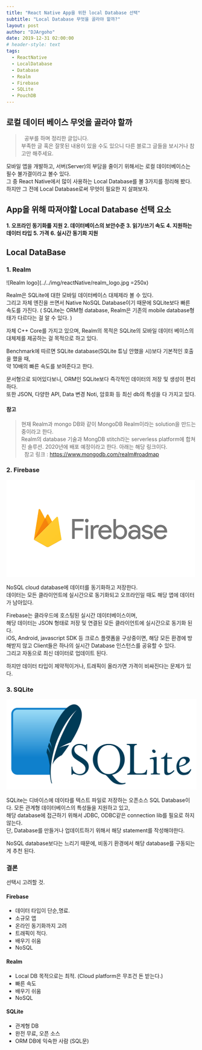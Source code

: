 ```yaml
---
title: "React Native App을 위한 local Database 선택"
subtitle: "Local Database 무엇을 골라야 할까?"
layout: post
author: "DJArgoho"
date: 2019-12-31 02:00:00
# header-style: text
tags:
  - ReactNative
  - LocalDatabase
  - Database
  - Realm
  - Firebase
  - SQLite
  - PouchDB
---
```


## 로컬 데이터 베이스 무엇을 골라야 할까

> &nbsp;
> 공부를 하며 정리한 글입니다.  
> 부족한 글 혹은 잘못된 내용이 있을 수도 있으니 다른 블로그 글들을 보시거나 참고만 해주세요.
> &nbsp;

모바일 앱을 개발하고, 서버(Server)의 부담을 줄이기 위해서는 로컬 데이터베이스는 필수 불가결이라고 볼수 있다.  
그 중 React Native에서 많이 사용하는 Local Database를 볼 3가지를 정리해 봤다.  
하지만 그 전에 Local Database로써 무엇이 필요한 지 살펴보자.  

## App을 위해 따져야할 Local Database 선택 요소

**1. 오프라인 동기화를 지원**
**2. 데이터베이스의 보안수준**
**3. 읽기/쓰기 속도**
**4. 지원하는 데이터 타입**
**5. 가격**
**6. 실시간 동기화 지원**

## Local DataBase

### 1. Realm

![Realm logo](../../img/reactNative/realm_logo.jpg  =250x)

Realm은 SQLite에 대한 모바일 데이터베이스 대체제라 볼 수 있다.  
그리고 자체 엔진을 쓰면서 Native NoSQL Database이기 때문에 SQLite보다 빠른 속도를 가진다.
( SQLite는 ORM형 database, Realm은 기존의 mobile database형태가 다르다는 걸 알 수 있다. )  

자체 C++ Core를 가지고 있으며,
Realm의 목적은 SQLite의 모바일 데이터 베이스의 대체제를 제공하는 걸 목적으로 하고 있다.  

Benchmark에 따르면 SQLite database(SQLite 튜닝 안했을 시)보다 기본적인 호출을 했을 때,  
약 10배의 빠른 속도를 보여준다고 한다.  

문서형으로 되어있다보니, ORM인 SQLite보다 즉각적인 데이터의 저장 및 생성이 편리하다.  
또한 JSON, 다양한 API, Data 변경 Noti, 암호화 등 최신 db의 특성을 다 가지고 있다.  

#### 참고

> 현재 Realm과 mongo DB와 같이 MongoDB Realm이라는 solution을 만드는 중이라고 한다.  
> Realm의 database 기술과 MongDB stitch라는 serverless platform에 합쳐진 솔루션.
> 2020년에 배포 예정이라고 한다. 아래는 해당 링크이다.  
> &nbsp;
> 참고 링크 : <https://www.mongodb.com/realm#roadmap>  

### 2. Firebase

![Firebase logo](../../img/reactNative/firebase_logo.png)

NoSQL cloud database에 데이터를 동기화하고 저장한다.  
데이터는 모든 클라이언트에 실시간으로 동기화되고 오프라인일 때도 해당 앱에 데이터가 남아있다.  

Firebase는 클라우드에 호스팅된 실시간 데이터베이스이며,  
해당 데이터는 JSON 형태로 저장 및 연결된 모든 클라이언트에 실시간으로 동기화 된다.  
iOS, Android, javascript SDK 등 크로스 플랫폼을 구상중이면,
해당 모든 환경에 방해받지 않고 Client들은 하나의 실시간 Database 인스턴스를 공유할 수 있다.  
그리고 자동으로 최신 데이터로 업데이트 된다.  

하지만 데이터 타입이 제약적이거나, 트래픽이 올라가면 가격이 비싸진다는 문제가 있다.  

### 3. SQLite

![SQLite logo](../../img/reactNative/SQLite_logo.png)

SQLite는 디바이스에 데이타를 텍스트 파일로 저장하는 오픈소스 SQL Database이다.
모든 관계형 데이터베이스의 특성들을 지원하고 있고,  
해당 database에 접근하기 위해서 JDBC, ODBC같은 connection lib를 필요로 하지 않는다.  
단, Database를 만들거나 업데이트하기 위해서 해당 statement를 작성해야한다.  

NoSQL database보다는 느리기 때문에, 비동기 환경에서 해당 database를 구동되는 게 추천 된다.  

### 결론

선택시 고려할 것.

#### Firebase

- 데이터 타입이 단순,명료.
- 소규모 앱
- 온라인 동기화까지 고려
- 트래픽이 적다.
- 배우기 쉬움
- NoSQL

#### Realm

- Local DB 목적으로는 최적. (Cloud platform은 무조건 돈 받는다.)
- 빠른 속도
- 배우기 쉬움
- NoSQL

#### SQLite

- 관계형 DB
- 완전 무료, 오픈 소스
- ORM DB에 익숙한 사람 (SQL문)
